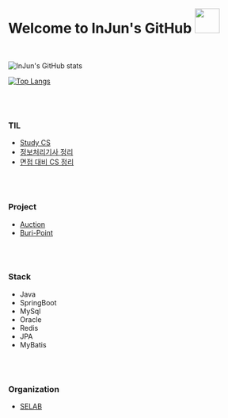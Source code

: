 <link href="./InJun2.css" rel="stylesheet" />

# Welcome to InJun's GitHub <img width="50px" height="50px" src="https://user-images.githubusercontent.com/50690859/181441396-c1ded5f5-a720-425b-b0bb-1fb58d9fb5f7.png"/> 

<br>
<!-- 참조 사이트 : https://github.com/anuraghazra/github-readme-stats -->

![InJun's GitHub stats](https://github-readme-stats.vercel.app/api?username=InJun2&show_icons=true&theme=radical) 

[![Top Langs](https://github-readme-stats.vercel.app/api/top-langs/?username=InJun2&layout=compact&exclude_repo=0up)](https://github.com/anuraghazra/github-readme-stats)

<br><br>

### TIL
- [Study CS](https://github.com/InJun2/TIL)
- [정보처리기사 정리](https://github.com/InJun2/TIL/blob/main/ETC/정보처리기사.md)
- [면접 대비 CS 정리](https://github.com/InJun2/TIL/blob/main/ETC/.md)

<br><br>

### Project

- [Auction](https://github.com/selab-hs/auction_project)
- [Buri-Point](https://github.com/selab-hs/buri_point)

<br><br>

### Stack
- Java
- SpringBoot
- MySql
- Oracle
- Redis
- JPA
- MyBatis

<br><br>

### Organization
- [SELAB](https://github.com/selab-hs)
